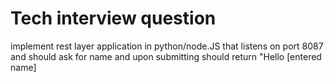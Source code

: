 # Tech interview question

implement rest layer application in python/node.JS that listens on port 8087 and should ask
for name and upon submitting should return "Hello [entered name] 

